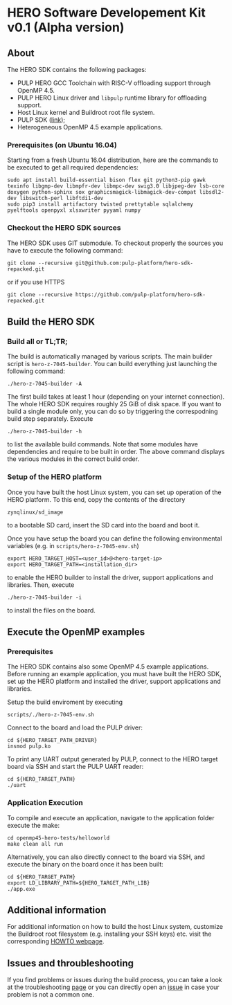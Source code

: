 # HERO Software Developement Kit v0.1 (Alpha version)

## About
The HERO SDK contains the following packages:
* PULP HERO GCC Toolchain with RISC-V offloading support through OpenMP 4.5.
* PULP HERO Linux driver and `libpulp` runtime library for offloading support.
* Host Linux kernel and Buildroot root file system.
* PULP SDK ([link](https://github.com/pulp-platform/pulp-sdk));
* Heterogeneous OpenMP 4.5 example applications.

### Prerequisites (on Ubuntu 16.04)
Starting from a fresh Ubuntu 16.04 distribution, here are the commands to be executed to get all required dependencies:

    sudo apt install build-essential bison flex git python3-pip gawk texinfo libgmp-dev libmpfr-dev libmpc-dev swig3.0 libjpeg-dev lsb-core doxygen python-sphinx sox graphicsmagick-libmagick-dev-compat libsdl2-dev libswitch-perl libftdi1-dev
    sudo pip3 install artifactory twisted prettytable sqlalchemy pyelftools openpyxl xlsxwriter pyyaml numpy

### Checkout the HERO SDK sources
The HERO SDK uses GIT submodule. To checkout properly the sources you have to execute the following command:
```
git clone --recursive git@github.com:pulp-platform/hero-sdk-repacked.git
```
or if you use HTTPS
```
git clone --recursive https://github.com/pulp-platform/hero-sdk-repacked.git
```

## Build the HERO SDK
### Build all or TL;TR;
The build is automatically managed by various scripts. The main builder script is `hero-z-7045-builder`.
You can build everything just launching the following command:
```
./hero-z-7045-builder -A
```
The first build takes at least 1 hour (depending on your internet connection). The whole HERO SDK requires roughly 25 GiB of disk space. If you want to build a single module only, you can do so by triggering the correspodning build step separately. Execute

```
./hero-z-7045-builder -h
```
to list the available build commands. Note that some modules have dependencies and require to be built in order. The above command displays the various modules in the correct build order.

###  Setup of the HERO platform
Once you have built the host Linux system, you can set up operation of the HERO platform. To this end, copy the contents of the directory
```
zynqlinux/sd_image
```
to a bootable SD card, insert the SD card into the board and boot it.

Once you have setup the board you can define the following environmental variables (e.g. in `scripts/hero-z-7045-env.sh`)
```
export HERO_TARGET_HOST=<user_id>@<hero-target-ip>
export HERO_TARGET_PATH=<installation_dir>
```
to enable the HERO builder to install the driver, support applications and libraries. Then, execute
```
./hero-z-7045-builder -i
```
to install the files on the board.

## Execute the OpenMP examples
### Prerequisites
The HERO SDK contains also some OpenMP 4.5 example applications. Before running an example application, you must have built the HERO SDK, set up the HERO platform and installed the driver, support applications and libraries.

Setup the build enviroment by executing
```
scripts/./hero-z-7045-env.sh
```

Connect to the board and load the PULP driver:
```
cd ${HERO_TARGET_PATH_DRIVER}
insmod pulp.ko
```

To print any UART output generated by PULP, connect to the HERO target board via SSH and start the PULP UART reader:
```
cd ${HERO_TARGET_PATH}
./uart
```

### Application Execution
To compile and execute an application, navigate to the application folder execute the make:
```
cd openmp45-hero-tests/helloworld
make clean all run
```

Alternatively, you can also directly connect to the board via SSH, and execute the binary on the board once it has been built:
```
cd ${HERO_TARGET_PATH}
export LD_LIBRARY_PATH=${HERO_TARGET_PATH_LIB}
./app.exe
```

## Additional information
For additional information on how to build the host Linux system, customize the Buildroot root filesystem (e.g. installing your SSH keys) etc. visit the corresponding [HOWTO webpage](https://iis-people.ee.ethz.ch/~vogelpi/hero/software/host/zynqlinux/).

## Issues and throubleshooting
If you find problems or issues during the build process, you can take a look at the troubleshooting [page](FAQ.md) or you can directly open an [issue](https://github.com/pulp-platform/hero-sdk-repacked/issues) in case your problem is not a common one.

